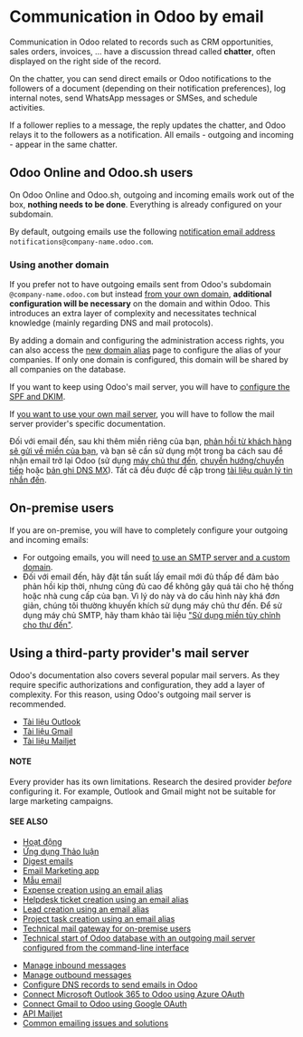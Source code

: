 # Communication in Odoo by email

Communication in Odoo related to records such as CRM opportunities, sales orders, invoices, ...
have a discussion thread called **chatter**, often displayed on the right side of the record.

On the chatter, you can send direct emails or Odoo notifications to the followers of a document
(depending on their notification preferences), log internal notes, send WhatsApp messages or SMSes,
and schedule activities.

If a follower replies to a message, the reply updates the chatter, and Odoo relays it to the
followers as a notification. All emails - outgoing and incoming - appear in the same chatter.

<a id="email-online-sh"></a>

## Odoo Online and Odoo.sh users

On Odoo Online and Odoo.sh, outgoing and incoming emails work out of the box, **nothing needs to be
done**. Everything is already configured on your subdomain.

By default, outgoing emails use the following [notification email address](email_servers_outbound.md#email-outbound-notifications) `notifications@company-name.odoo.com`.

<a id="email-online-sh-domain"></a>

### Using another domain

If you prefer not to have outgoing emails sent from Odoo's subdomain `@company-name.odoo.com` but
instead [from your own domain](email_servers_outbound.md#email-outbound-custom-domain), **additional configuration will
be necessary** on the domain and within Odoo. This introduces an extra layer of complexity and
necessitates technical knowledge (mainly regarding DNS and mail protocols).

By adding a domain and configuring the administration access rights, you can also access the
[new domain alias](email_servers_outbound.md#email-outbound-alias-domain) page to configure the alias of your companies.
If only one domain is configured, this domain will be shared by all companies on the database.

If you want to keep using Odoo's mail server, you will have to [configure the SPF and DKIM](email_domain.md#email-domain-spf).

If [you want to use your own mail server](email_servers_outbound.md#email-outbound-custom-domain-smtp-server), you will
have to follow the mail server provider's specific documentation.

Đối với email đến, sau khi thêm miền riêng của bạn, [phản hồi từ khách hàng sẽ gửi về miền của bạn](email_servers_inbound.md#email-inbound-custom-domain), và bạn sẽ cần sử dụng một trong ba cách sau để nhận email trở lại Odoo (sử dụng [máy chủ thư đến](email_servers_inbound.md#email-inbound-custom-domain-incoming-server), [chuyển hướng/chuyển tiếp](email_servers_inbound.md#email-inbound-custom-domain-redirections) hoặc [bản ghi DNS MX](email_servers_inbound.md#email-inbound-custom-domain-mx)). Tất cả đều được đề cập trong [tài liệu quản lý tin nhắn đến](email_servers_inbound.md).

<a id="email-on-premise"></a>

## On-premise users

If you are on-premise, you will have to completely configure your outgoing and incoming emails:

- For outgoing emails, you will need [to use an SMTP server and a custom domain](email_servers_outbound.md#email-outbound-custom-domain-odoo-server).
- Đối với email đến, hãy đặt tần suất lấy email mới đủ thấp để đảm bảo phản hồi kịp thời, nhưng cũng đủ cao để không gây quá tải cho hệ thống hoặc nhà cung cấp của bạn. Vì lý do này và do cấu hình này khá đơn giản, chúng tôi thường khuyến khích sử dụng máy chủ thư đến. Để sử dụng máy chủ SMTP, hãy tham khảo tài liệu ["Sử dụng miền tùy chỉnh cho thư đến"](email_servers_inbound.md#email-inbound-custom-domain).

<a id="email-third-party-server"></a>

## Using a third-party provider's mail server

Odoo's documentation also covers several popular mail servers. As they require specific
authorizations and configuration, they add a layer of complexity. For this reason, using Odoo's
outgoing mail server is recommended.

- [Tài liệu Outlook](azure_oauth.md)
- [Tài liệu Gmail](google_oauth.md)
- [Tài liệu Mailjet](mailjet_api.md)

#### NOTE
Every provider has its own limitations. Research the desired provider *before* configuring it.
For example, Outlook and Gmail might not be suitable for large marketing campaigns.

#### SEE ALSO
- [Hoạt động](../../essentials/activities.md)
- [Ứng dụng Thảo luận](../../productivity/discuss/)
- [Digest emails](../companies/digest_emails.md)
- [Email Marketing app](../../marketing/email_marketing/)
- [Mẫu email](../companies/email_template.md)
- [Expense creation using an email alias](../../finance/expenses/log_expenses.md#expenses-email-expense)
- [Helpdesk ticket creation using an email alias](../../services/helpdesk/overview/receiving_tickets.md#helpdesk-receiving-tickets-email-alias)
- [Lead creation using an email alias](../../sales/crm/acquire_leads/email_manual.md#crm-configure-email-alias)
- [Project task creation using an email alias](../../services/project/tasks/task_creation.md#task-creation-email-alias)
- [Technical mail gateway for on-premise users](../../../administration/on_premise/email_gateway.md)
- [Technical start of Odoo database with an outgoing mail server configured from the
  command-line interface](../../../developer/reference/cli.md#reference-cmdline-server-emails)

* [Manage inbound messages](email_servers_inbound.md)
* [Manage outbound messages](email_servers_outbound.md)
* [Configure DNS records to send emails in Odoo](email_domain.md)
* [Connect Microsoft Outlook 365 to Odoo using Azure OAuth](azure_oauth.md)
* [Connect Gmail to Odoo using Google OAuth](google_oauth.md)
* [API Mailjet](mailjet_api.md)
* [Common emailing issues and solutions](faq.md)
